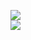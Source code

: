 [![](https://img.shields.io/badge/Made%20With-Github%20Spray-lightgrey.svg?style=for-the-badge&logo=github)](https://github.com/Annihil/github-spray#5928)  
[![](https://i.imgur.com/2DrTn0Z.gif)](https://github.com/Annihil/github-spray)
